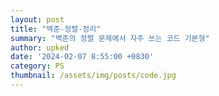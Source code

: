 ```yaml
---
layout: post
title: "백준-정렬-정리"
summary: "백준의 정렬 문제에서 자주 쓰는 코드 기본형"
author: upked
date: '2024-02-07 8:55:00 +0830'
category: PS
thumbnail: /assets/img/posts/code.jpg
---
```


<!-- ## 정렬 관련 문제에서 자주 기용되는 유형과 기본형 코드

### 1. 버블 정렬

- **원리**: 인접한 두 원소를 비교해가며 정렬함.
  ```python
  def bubbleSort(arr):
    n = len(arr)
    for i in range(n):
        for j in range(0, n-i-1):
            if arr[j] > arr[j+1]:
                arr[j], arr[j+1] = arr[j+1], arr[j]
  ```
  
### 2. 선택 정렬

- **원리**: 리스트에서 최솟값 또는 최댓값을 하나씩 이동하면서 정렬함.
  ```python
  def selectionSort(arr):
    for i in range(len(arr)):
        min_idx = i
        for j in range(i+1, len(arr)):
            if arr[min_idx] > arr[j]:
                min_idx = j
        arr[i], arr[min_idx] = arr[min_idx], arr[i]
  ```
  
### 3. 삽입 정렬

- **원리**: 원소를 적절한 위치에 삽입하며 배열 확장.
  ```python
  def insertionSort(arr):
    for i in range(1, len(arr)):
        key = arr[i]
        j = i-1
        while j >=0 and key < arr[j]:
            arr[j+1] = arr[j]
            j -= 1
        arr[j+1] = key
  ```
  
### 4. 퀵 정렬

- **원리**: pivot을 선택하고 작은 원소는 왼쪽, 큰 원소는 오른쪽으로 이동.
  ```python
  def quickSort(arr):
    if len(arr) <= 1:
        return arr
    pivot = arr[len(arr) // 2]
    left = [x for x in arr if x < pivot]
    middle = [x for x in arr if x == pivot]
    right = [x for x in arr if x > pivot]
    return quickSort(left) + middle + quickSort(right)
  ```
  
### 5. 병합 정렬

- **원리**: 리스트를 반으로 나누고 각 부분을 정렬한 후 병합.
  ```python
  def mergeSort(arr):
    if len(arr) > 1:
        mid = len(arr)//2
        L = arr[:mid]
        R = arr[mid:]
        mergeSort(L)
        mergeSort(R)
        i = j = k = 0
        while i < len(L) and j < len(R):
            if L[i] < R[j]:
                arr[k] = L[i]
                i += 1
            else:
                arr[k] = R[j]
                j += 1
            k += 1
        while i < len(L):
            arr[k] = L[i]
            i += 1
            k += 1
        while j < len(R):
            arr[k] = R[j]
            j += 1
            k += 1
  ``` -->

